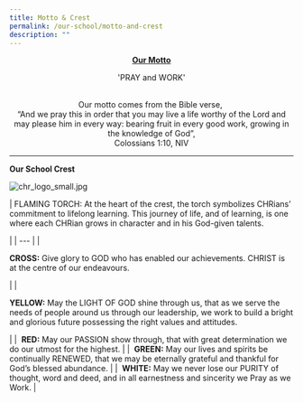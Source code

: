 ```yaml
---
title: Motto & Crest
permalink: /our-school/motto-and-crest
description: ""
---
```

<strong><center><u>Our Motto</u></center></strong>

<center>'PRAY and WORK'

<br>Our motto comes from the Bible verse, 
<br>“And we pray this in order that you may live a life worthy of the Lord and may please him in every way: bearing fruit in every good work, growing in the knowledge of God”,
<br>Colossians 1:10, NIV</center>

  

* * *

  

**Our School Crest**

![chr_logo_small.jpg](https://christchurchsec.moe.edu.sg/qql/slot/u533/our%20school/Motto%20&%20Crest/chr_logo_small.jpg)

| 
FLAMING TORCH: At the heart of the crest, the torch symbolizes CHRians’ commitment to lifelong learning. This journey of life, and of learning, is one where each CHRian grows in character and in his God-given talents.

 |
| --- |
| 

**CROSS:** Give glory to GOD who has enabled our achievements. CHRIST is at the centre of our endeavours.

 |
| 

**YELLOW:** May the LIGHT OF GOD shine through us, that as we serve the needs of people around us through our leadership, we work to build a bright and glorious future possessing the right values and attitudes.

 |
|  **RED:** May our PASSION show through, that with great determination we do our utmost for the highest. |
|  **GREEN:** May our lives and spirits be continually RENEWED, that we may be eternally grateful and thankful for God’s blessed abundance. |
|  **WHITE:** May we never lose our PURITY of thought, word and deed, and in all earnestness and sincerity we Pray as we Work. |